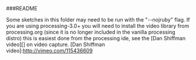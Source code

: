 ###README

Some sketches in this folder may need to be run with the "--nojruby" flag. If you are using processing-3.0+ you will need to install the video library from processing.org (since it is no longer included in the vanilla processing distro) this is easiest done from the processing ide, see the [Dan Shiffman video][] on video capture.
[Dan Shiffman video]:http://vimeo.com/115436609

